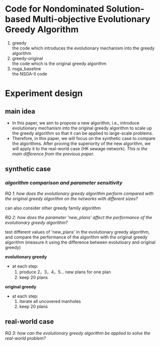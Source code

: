 # **Code for Nondominated Solution-based Multi-objective Evolutionary Greedy Algorithm**

1. greedy\
the code which introduces the evolutionary mechanism into the greedy algorithm
2. greedy-original\
the code which is the original greedy algorithm
3. nsga_baseline\
the NSGA-II code


# **Experiment design**
## main idea
- In this paper, we aim to propose a new algorithm, i.e., introduce evolutionary mechanism into the original greedy algorithm to scale up the greedy algorithm so that it can be applied to large-scale problems.
- Therefore, in this paper, we will focus on the synthetic case to compare the algorithms. After proving the superiority of the new algorithm, we will apply it to the real-world case (HK sewage network). *This is the main difference from the previous paper.*
  
## synthetic case  
### *algorithm comparison and parameter sensitivity*
*RQ 1: how does the evolutionary greedy algorithm perform compared with the original greedy algorithm on the networks with different sizes?*

can also consider other greedy family algorithm

*RQ 2: how does the parameter 'new_plans' affect the performance of the evolutionary greedy algorithm?*

test different values of 'new_plans' in the evolutionary greedy algorithm, and compare the performance of the algorithm with the original greedy algorithm (measure it using the difference between evolutioary and original greedy)

**evolutionary greedy**
- at each step:
  1. produce 2，3，4，5... new plans for one plan
  2. keep 20 plans
   

**original greedy**
- at each step:
    1. iterate all uncovered manholes
    2. keep 20 plans

<!-- ### 2. parameter sensitivity
*RQ: how the parameter 'new_plans' affects the performance of the evolutionary greedy algorithm?*

test different values of 'new_plans' in the evolutionary greedy algorithm, and compare the performance of the algorithm with the original greedy algorithm (measure it using the difference between evolutioary and original greedy)

**evolutionary greedy**
- at each step:
  1. produce 20, 30, 40, 50 new plans for one plan
  2. keep 20 plans -->


## real-world case
*RQ 3: how can the evolutionary greedy algorithm be applied to solve the real-world problem?*